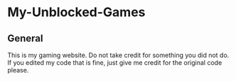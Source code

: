 # My-Unblocked-Games

## General

This is my gaming website. Do not take credit for something you did not do. If you edited my code that is fine, just give me credit for the original code please.
